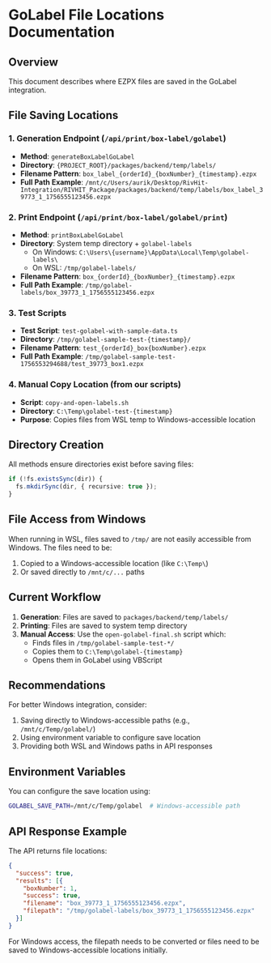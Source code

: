 # GoLabel File Locations Documentation

## Overview
This document describes where EZPX files are saved in the GoLabel integration.

## File Saving Locations

### 1. **Generation Endpoint** (`/api/print/box-label/golabel`)
- **Method**: `generateBoxLabelGoLabel`
- **Directory**: `{PROJECT_ROOT}/packages/backend/temp/labels/`
- **Filename Pattern**: `box_label_{orderId}_{boxNumber}_{timestamp}.ezpx`
- **Full Path Example**: `/mnt/c/Users/aurik/Desktop/RivHit-Integration/RIVHIT_Package/packages/backend/temp/labels/box_label_39773_1_1756555123456.ezpx`

### 2. **Print Endpoint** (`/api/print/box-label/golabel/print`)
- **Method**: `printBoxLabelGoLabel`
- **Directory**: System temp directory + `golabel-labels`
  - On Windows: `C:\Users\{username}\AppData\Local\Temp\golabel-labels\`
  - On WSL: `/tmp/golabel-labels/`
- **Filename Pattern**: `box_{orderId}_{boxNumber}_{timestamp}.ezpx`
- **Full Path Example**: `/tmp/golabel-labels/box_39773_1_1756555123456.ezpx`

### 3. **Test Scripts**
- **Test Script**: `test-golabel-with-sample-data.ts`
- **Directory**: `/tmp/golabel-sample-test-{timestamp}/`
- **Filename Pattern**: `test_{orderId}_box{boxNumber}.ezpx`
- **Full Path Example**: `/tmp/golabel-sample-test-1756553294688/test_39773_box1.ezpx`

### 4. **Manual Copy Location** (from our scripts)
- **Script**: `copy-and-open-labels.sh`
- **Directory**: `C:\Temp\golabel-test-{timestamp}`
- **Purpose**: Copies files from WSL temp to Windows-accessible location

## Directory Creation

All methods ensure directories exist before saving files:

```typescript
if (!fs.existsSync(dir)) {
  fs.mkdirSync(dir, { recursive: true });
}
```

## File Access from Windows

When running in WSL, files saved to `/tmp/` are not easily accessible from Windows. The files need to be:
1. Copied to a Windows-accessible location (like `C:\Temp\`)
2. Or saved directly to `/mnt/c/...` paths

## Current Workflow

1. **Generation**: Files are saved to `packages/backend/temp/labels/`
2. **Printing**: Files are saved to system temp directory
3. **Manual Access**: Use the `open-golabel-final.sh` script which:
   - Finds files in `/tmp/golabel-sample-test-*/`
   - Copies them to `C:\Temp\golabel-{timestamp}`
   - Opens them in GoLabel using VBScript

## Recommendations

For better Windows integration, consider:
1. Saving directly to Windows-accessible paths (e.g., `/mnt/c/Temp/golabel/`)
2. Using environment variable to configure save location
3. Providing both WSL and Windows paths in API responses

## Environment Variables

You can configure the save location using:
```bash
GOLABEL_SAVE_PATH=/mnt/c/Temp/golabel  # Windows-accessible path
```

## API Response Example

The API returns file locations:
```json
{
  "success": true,
  "results": [{
    "boxNumber": 1,
    "success": true,
    "filename": "box_39773_1_1756555123456.ezpx",
    "filepath": "/tmp/golabel-labels/box_39773_1_1756555123456.ezpx"
  }]
}
```

For Windows access, the filepath needs to be converted or files need to be saved to Windows-accessible locations initially.